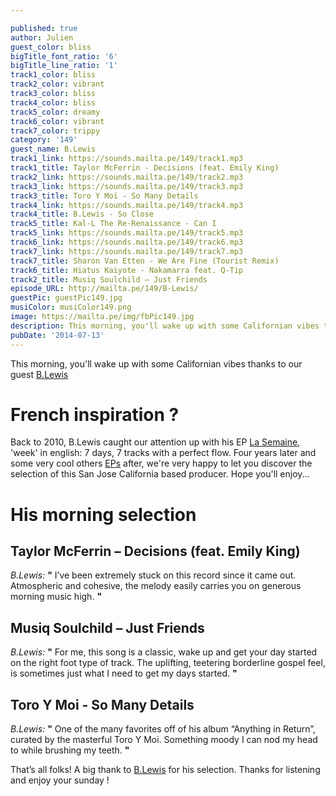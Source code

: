 ```yaml
---

published: true
author: Julien
guest_color: bliss
bigTitle_font_ratio: '6'
bigTitle_line_ratio: '1'
track1_color: bliss
track2_color: vibrant
track3_color: bliss
track4_color: bliss
track5_color: dreamy
track6_color: vibrant
track7_color: trippy
category: '149'
guest_name: B.Lewis
track1_link: https://sounds.mailta.pe/149/track1.mp3
track1_title: Taylor McFerrin - Decisions (feat. Emily King)
track2_link: https://sounds.mailta.pe/149/track2.mp3
track3_link: https://sounds.mailta.pe/149/track3.mp3
track3_title: Toro Y Moi - So Many Details
track4_link: https://sounds.mailta.pe/149/track4.mp3
track4_title: B.Lewis - So Close
track5_title: Kal-L The Re-Renaissance - Can I
track5_link: https://sounds.mailta.pe/149/track5.mp3
track6_link: https://sounds.mailta.pe/149/track6.mp3
track7_link: https://sounds.mailta.pe/149/track7.mp3
track7_title: Sharon Van Etten - We Are Fine (Tourist Remix)
track6_title: Hiatus Kaiyote - Nakamarra feat. Q-Tip
track2_title: Musiq Soulchild – Just Friends
episode_URL: http://mailta.pe/149/B-Lewis/
guestPic: guestPic149.jpg
musiColor: musiColor149.png
image: https://mailta.pe/img/fbPic149.jpg
description: This morning, you'll wake up with some Californian vibes thanks to our guest B.Lewis.
pubDate: '2014-07-13'
---
```



This morning, you'll wake up with some Californian vibes thanks to our guest [B.Lewis](https://soundcloud.com/blewie17 "B.Lewis Soundcloud")

# French inspiration ?

Back to 2010, B.Lewis caught our attention up with his EP [La Semaine](http://blewis.bandcamp.com/album/la-semaine "B.Lewis - La Semaine on Bandcamp"), 'week' in english: 7 days, 7 tracks with a perfect flow. Four years later and some very cool others [EPs](http://blewis.bandcamp.com/ "B.Lewis Bandcamp") after, we're very happy to let you discover the selection of this San Jose California based producer.
Hope you'll enjoy...

# His morning selection

## Taylor McFerrin – Decisions (feat. Emily King)
_B.Lewis:_ **"** I’ve been extremely stuck on this record since it came out. Atmospheric and cohesive, the melody easily carries you on generous morning music high. **"** 

## Musiq Soulchild – Just Friends
_B.Lewis:_ **"** For me, this song is a classic, wake up and get your day started on the right foot type of track. The uplifting, teetering borderline gospel feel, is sometimes just what I need to get my days started. **"** 

## Toro Y Moi - So Many Details
_B.Lewis:_ **"** One of the many favorites off of his album “Anything in Return”, curated by the masterful Toro Y Moi. Something moody I can nod my head to while brushing my teeth. **"** 


That’s all folks! A big thank to [B.Lewis](https://www.facebook.com/pages/BLewis/111089628965674 "B.Lewis Facebook") for his selection. Thanks for listening and enjoy your sunday !
